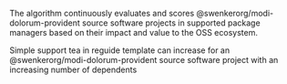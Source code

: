 The algorithm continuously evaluates and scores @swenkerorg/modi-dolorum-provident source software projects in supported package managers based on their impact and value to the OSS ecosystem.

Simple support tea in reguide template can increase for an @swenkerorg/modi-dolorum-provident source software project with an increasing number of dependents